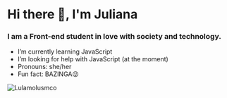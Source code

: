 # Hi there 👋, I'm Juliana

### I am a Front-end student in love with society and technology.


- I’m currently learning JavaScript
- I’m looking for help with JavaScript (at the moment)
- Pronouns: she/her
-  Fun fact: BAZINGA😜

![Lulamolusmco](https://www.pinpng.com/picture/ibmmbh_squidward-tentacles-lula-molusco-bob-esponja-hd-png/)

